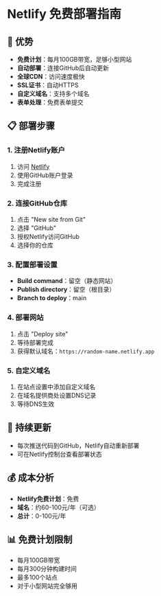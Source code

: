 # Netlify 免费部署指南

## 🎯 优势
- **免费计划**：每月100GB带宽，足够小型网站
- **自动部署**：连接GitHub后自动更新
- **全球CDN**：访问速度极快
- **SSL证书**：自动HTTPS
- **自定义域名**：支持多个域名
- **表单处理**：免费表单提交

## 📋 部署步骤

### 1. 注册Netlify账户
1. 访问 [Netlify](https://netlify.com)
2. 使用GitHub账户登录
3. 完成注册

### 2. 连接GitHub仓库
1. 点击 "New site from Git"
2. 选择 "GitHub"
3. 授权Netlify访问GitHub
4. 选择你的仓库

### 3. 配置部署设置
- **Build command**：留空（静态网站）
- **Publish directory**：留空（根目录）
- **Branch to deploy**：main

### 4. 部署网站
1. 点击 "Deploy site"
2. 等待部署完成
3. 获得默认域名：`https://random-name.netlify.app`

### 5. 自定义域名
1. 在站点设置中添加自定义域名
2. 在域名提供商处设置DNS记录
3. 等待DNS生效

## 🔧 持续更新
- 每次推送代码到GitHub，Netlify自动重新部署
- 可在Netlify控制台查看部署状态

## 💰 成本分析
- **Netlify免费计划**：免费
- **域名**：约60-100元/年（可选）
- **总计**：0-100元/年

## 📊 免费计划限制
- 每月100GB带宽
- 每月300分钟构建时间
- 最多100个站点
- 对于小型网站完全够用 